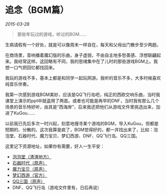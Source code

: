 # 追念（BGM篇）

*2015-03-28*

> 那些年玩过的游戏，听过的BGM……

生病请假有一个好处，就是可以像周末一样自在，每天和父母出门散步至少两趟。

在商场里，音响播着魔幻版的乐曲，身子虚弱，不由自主地多愁善感、浮想联翩起来。我经常这样。这回略有不同，我的思绪集中在了儿时的那些游戏BGM上。我想一口气把回忆都找回来。

我玩的游戏不多，基本上都是和同学一起玩网游。我听的音乐不多，大多时候喜欢纯音乐伴奏。

我第一次感到游戏BGM美妙，应该是QQ飞行岛吧，纯正的西欧交响乐曲，当时我课堂上演示的ppt中就盗用了两首。或者也可能是再早的DNF，当时我有那么几个场景的音乐特好听，由其是“西海岸”，后来我还把他们从游戏文件里挑选出来，加进了KuGou……

以前我已先后多次一时兴起，刻意地搜寻某个游戏的BGM，导入KuGou，但都是短期的、分散的。这次我算是疯了，BGM觉得好的，都一并找出来了，比如：泡泡堂、石器时代、魔力宝贝、梦幻西游、DNF、QQ飞行岛、QQ三国。

这里记下资源地址，如果你有需要，好人一生平安：

- [泡泡堂（渣渣地方）](http://www.mtv123.com/zhuanjilist/39081.shtml​)
- [石器时代（原声）](http://pan.baidu.com/share/link?shareid=557339&uk=2533850720​)
- [魔力宝贝（原声）](http://115.com/file/b4lxfh72)
- [梦幻西游（官方）](http://xyq.163.com/download/down_music.html​)
- [QQ三国（原声）](http://yun.baidu.com/share/link?shareid=678351654&uk=2786027226)
- DNF、QQ飞行岛（游戏文件里有，日后再说）
